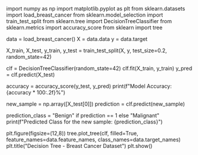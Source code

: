 import numpy as np
import matplotlib.pyplot as plt
from sklearn.datasets import load_breast_cancer
from sklearn.model_selection import train_test_split
from sklearn.tree import DecisionTreeClassifier
from sklearn.metrics import accuracy_score
from sklearn import tree

data = load_breast_cancer()
X = data.data
y = data.target

X_train, X_test, y_train, y_test = train_test_split(X, y, test_size=0.2, random_state=42)

clf = DecisionTreeClassifier(random_state=42)
clf.fit(X_train, y_train)
y_pred = clf.predict(X_test)

accuracy = accuracy_score(y_test, y_pred)
print(f"Model Accuracy: {accuracy * 100:.2f}%")

new_sample = np.array([X_test[0]])
prediction = clf.predict(new_sample)

prediction_class = "Benign" if prediction == 1 else "Malignant"
print(f"Predicted Class for the new sample: {prediction_class}")

plt.figure(figsize=(12,8))
tree.plot_tree(clf, filled=True, feature_names=data.feature_names, class_names=data.target_names)
plt.title("Decision Tree - Breast Cancer Dataset")
plt.show()